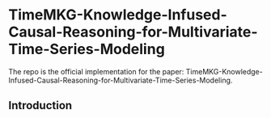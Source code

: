 # TimeMKG-Knowledge-Infused-Causal-Reasoning-for-Multivariate-Time-Series-Modeling
The repo is the official implementation for the paper: TimeMKG-Knowledge-Infused-Causal-Reasoning-for-Multivariate-Time-Series-Modeling.

## Introduction
